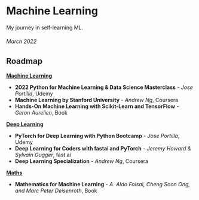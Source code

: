# Machine Learning
My journey in self-learning ML.
###### March 2022

## Roadmap
<ins>**Machine Learning**</ins>

- **2022 Python for Machine Learning & Data Science Masterclass** - *Jose Portilla*, Udemy
- **Machine Learning by Stanford University** - *Andrew Ng*, Coursera
- **Hands-On Machine Learning with Scikit-Learn and TensorFlow** - *Geron Aurelien*, Book

<ins>**Deep Learning**</ins>
- **PyTorch for Deep Learning with Python Bootcamp** - *Jose Portilla*, Udemy
- **Deep Learning for Coders with fastai and PyTorch** - *Jeremy Howard & Sylvain Gugger*, fast.ai
- **Deep Learning Specialization** - *Andrew Ng*, Coursera

<ins>**Maths**</ins>
- **Mathematics for Machine Learning** - *A. Aldo Faisal, Cheng Soon Ong, and Marc Peter Deisenroth*, Book
